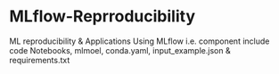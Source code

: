 # MLflow-Reprroducibility
ML reproducibility &amp; Applications Using MLflow i.e. component include code Notebooks, mlmoel, conda.yaml, input_example.json &amp; requirements.txt

